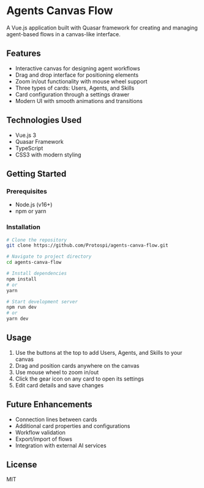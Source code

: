 # Agents Canvas Flow

A Vue.js application built with Quasar framework for creating and managing agent-based flows in a canvas-like interface.

## Features

- Interactive canvas for designing agent workflows
- Drag and drop interface for positioning elements
- Zoom in/out functionality with mouse wheel support
- Three types of cards: Users, Agents, and Skills
- Card configuration through a settings drawer
- Modern UI with smooth animations and transitions

## Technologies Used

- Vue.js 3
- Quasar Framework
- TypeScript
- CSS3 with modern styling

## Getting Started

### Prerequisites

- Node.js (v16+)
- npm or yarn

### Installation

```bash
# Clone the repository
git clone https://github.com/Protospi/agents-canva-flow.git

# Navigate to project directory
cd agents-canva-flow

# Install dependencies
npm install
# or
yarn

# Start development server
npm run dev
# or
yarn dev
```

## Usage

1. Use the buttons at the top to add Users, Agents, and Skills to your canvas
2. Drag and position cards anywhere on the canvas
3. Use mouse wheel to zoom in/out
4. Click the gear icon on any card to open its settings
5. Edit card details and save changes

## Future Enhancements

- Connection lines between cards
- Additional card properties and configurations
- Workflow validation
- Export/import of flows
- Integration with external AI services

## License

MIT
